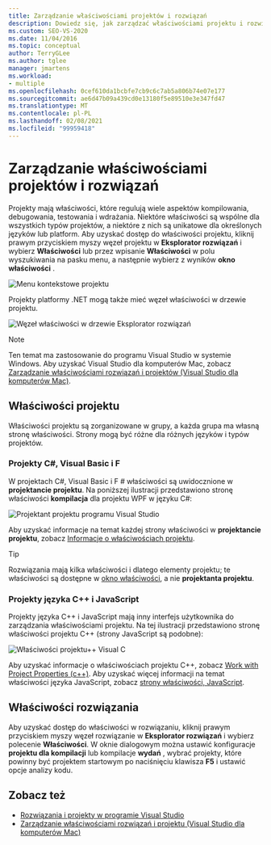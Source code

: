 ```yaml
---
title: Zarządzanie właściwościami projektów i rozwiązań
description: Dowiedz się, jak zarządzać właściwościami projektu i rozwiązaniami w programie Visual Studio.
ms.custom: SEO-VS-2020
ms.date: 11/04/2016
ms.topic: conceptual
author: TerryGLee
ms.author: tglee
manager: jmartens
ms.workload:
- multiple
ms.openlocfilehash: 0cef610da1bcbfe7cb9c6c7ab5a806b74e07e177
ms.sourcegitcommit: ae6d47b09a439cd0e13180f5e89510e3e347fd47
ms.translationtype: MT
ms.contentlocale: pl-PL
ms.lasthandoff: 02/08/2021
ms.locfileid: "99959418"
---
```

# <a name="manage-project-and-solution-properties"></a>Zarządzanie właściwościami projektów i rozwiązań

Projekty mają właściwości, które regulują wiele aspektów kompilowania, debugowania, testowania i wdrażania. Niektóre właściwości są wspólne dla wszystkich typów projektów, a niektóre z nich są unikatowe dla określonych języków lub platform. Aby uzyskać dostęp do właściwości projektu, kliknij prawym przyciskiem myszy węzeł projektu w **Eksplorator rozwiązań** i wybierz **Właściwości** lub przez wpisanie **Właściwości** w polu wyszukiwania na pasku menu, a następnie wybierz z wyników **okno właściwości** .

![Menu kontekstowe projektu](../ide/media/vs2015_proj_prop_menu.gif)

Projekty platformy .NET mogą także mieć węzeł właściwości w drzewie projektu.

![Węzeł właściwości w drzewie Eksplorator rozwiązań](../ide/media/vs2015_props_se.png)

> [!NOTE]
> Ten temat ma zastosowanie do programu Visual Studio w systemie Windows. Aby uzyskać Visual Studio dla komputerów Mac, zobacz [Zarządzanie właściwościami rozwiązań i projektów (Visual Studio dla komputerów Mac)](/visualstudio/mac/managing-solutions-and-project-properties).

## <a name="project-properties"></a>Właściwości projektu

Właściwości projektu są zorganizowane w grupy, a każda grupa ma własną stronę właściwości. Strony mogą być różne dla różnych języków i typów projektów.

### <a name="c-visual-basic-and-f-projects"></a>Projekty C#, Visual Basic i F #

W projektach C#, Visual Basic i F # właściwości są uwidocznione w **projektancie projektu**. Na poniższej ilustracji przedstawiono stronę właściwości **kompilacja** dla projektu WPF w języku C#:

![Projektant projektu programu Visual Studio](../ide/media/vs2015_proppage_build.png)

Aby uzyskać informacje na temat każdej strony właściwości w **projektancie projektu**, zobacz [Informacje o właściwościach projektu](../ide/reference/project-properties-reference.md).

> [!TIP]
> Rozwiązania mają kilka właściwości i dlatego elementy projektu; te właściwości są dostępne w [okno właściwości](../ide/reference/properties-window.md), a nie **projektanta projektu**.

### <a name="c-and-javascript-projects"></a>Projekty języka C++ i JavaScript

Projekty języka C++ i JavaScript mają inny interfejs użytkownika do zarządzania właściwościami projektu. Na tej ilustracji przedstawiono stronę właściwości projektu C++ (strony JavaScript są podobne):

![Właściwości projektu&#43;&#43; Visual C](../ide/media/vs2015_projprops_cpp.png)

Aby uzyskać informacje o właściwościach projektu C++, zobacz [Work with Project Properties (c++)](/cpp/build/working-with-project-properties). Aby uzyskać więcej informacji na temat właściwości języka JavaScript, zobacz [strony właściwości, JavaScript](../ide/reference/property-pages-javascript.md).

## <a name="solution-properties"></a>Właściwości rozwiązania

Aby uzyskać dostęp do właściwości w rozwiązaniu, kliknij prawym przyciskiem myszy węzeł rozwiązanie w **Eksplorator rozwiązań** i wybierz polecenie **Właściwości**. W oknie dialogowym można ustawić konfiguracje **projektu dla kompilacji** lub kompilacje **wydań** , wybrać projekty, które powinny być projektem startowym po naciśnięciu klawisza **F5** i ustawić opcje analizy kodu.

## <a name="see-also"></a>Zobacz też

- [Rozwiązania i projekty w programie Visual Studio](../ide/solutions-and-projects-in-visual-studio.md)
- [Zarządzanie właściwościami rozwiązań i projektu (Visual Studio dla komputerów Mac)](/visualstudio/mac/managing-solutions-and-project-properties)
